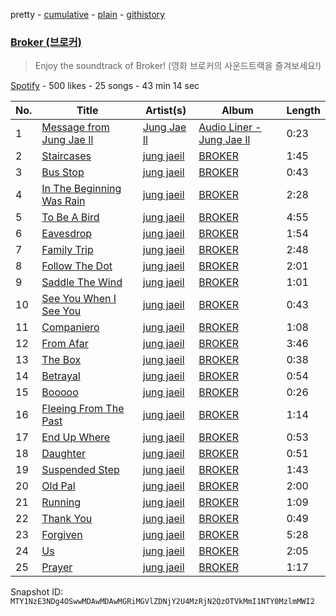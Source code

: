 pretty - [cumulative](/playlists/cumulative/37i9dQZF1DX5ZabZ8cxclR.md) - [plain](/playlists/plain/37i9dQZF1DX5ZabZ8cxclR) - [githistory](https://github.githistory.xyz/mackorone/spotify-playlist-archive/blob/main/playlists/plain/37i9dQZF1DX5ZabZ8cxclR)

### [Broker \(브로커\)](https://open.spotify.com/playlist/37i9dQZF1DX5ZabZ8cxclR)

> Enjoy the soundtrack of Broker! \(영화 브로커의 사운드트랙을 즐겨보세요!\)

[Spotify](https://open.spotify.com/user/spotify) - 500 likes - 25 songs - 43 min 14 sec

| No. | Title | Artist(s) | Album | Length |
|---|---|---|---|---|
| 1 | [Message from Jung Jae Il](https://open.spotify.com/track/3fY6Vvug3ipzNXaTAuo1ab) | [Jung Jae Il](https://open.spotify.com/artist/6H254DhyRvYsGdRz9tTsHa) | [Audio Liner \- Jung Jae Il](https://open.spotify.com/album/3YN91OIiII9YSO9zh8vUk3) | 0:23 |
| 2 | [Staircases](https://open.spotify.com/track/7hI5asPsgmZOTa53Jffvp0) | [jung jaeil](https://open.spotify.com/artist/34J5kKR5szbJ5fGK7f8HCU) | [BROKER](https://open.spotify.com/album/0srjvvUSnk0KY9XmtfjK08) | 1:45 |
| 3 | [Bus Stop](https://open.spotify.com/track/4sHX6AmqHCxu2DKlv4YxnS) | [jung jaeil](https://open.spotify.com/artist/34J5kKR5szbJ5fGK7f8HCU) | [BROKER](https://open.spotify.com/album/0srjvvUSnk0KY9XmtfjK08) | 0:43 |
| 4 | [In The Beginning Was Rain](https://open.spotify.com/track/6ltmTqtSTLC2h1oBmjxdGW) | [jung jaeil](https://open.spotify.com/artist/34J5kKR5szbJ5fGK7f8HCU) | [BROKER](https://open.spotify.com/album/0srjvvUSnk0KY9XmtfjK08) | 2:28 |
| 5 | [To Be A Bird](https://open.spotify.com/track/4e3SrVo3O3fAb1nKJIq7LN) | [jung jaeil](https://open.spotify.com/artist/34J5kKR5szbJ5fGK7f8HCU) | [BROKER](https://open.spotify.com/album/0srjvvUSnk0KY9XmtfjK08) | 4:55 |
| 6 | [Eavesdrop](https://open.spotify.com/track/3m9W5TIe2EyqAofv0szXAm) | [jung jaeil](https://open.spotify.com/artist/34J5kKR5szbJ5fGK7f8HCU) | [BROKER](https://open.spotify.com/album/0srjvvUSnk0KY9XmtfjK08) | 1:54 |
| 7 | [Family Trip](https://open.spotify.com/track/5G3Wy1IZklGgDdgEnEQ0zM) | [jung jaeil](https://open.spotify.com/artist/34J5kKR5szbJ5fGK7f8HCU) | [BROKER](https://open.spotify.com/album/0srjvvUSnk0KY9XmtfjK08) | 2:48 |
| 8 | [Follow The Dot](https://open.spotify.com/track/6wMMPl6O9jx48IRv2rN7HT) | [jung jaeil](https://open.spotify.com/artist/34J5kKR5szbJ5fGK7f8HCU) | [BROKER](https://open.spotify.com/album/0srjvvUSnk0KY9XmtfjK08) | 2:01 |
| 9 | [Saddle The Wind](https://open.spotify.com/track/4bMGyyyCxzo1La63txPrAn) | [jung jaeil](https://open.spotify.com/artist/34J5kKR5szbJ5fGK7f8HCU) | [BROKER](https://open.spotify.com/album/0srjvvUSnk0KY9XmtfjK08) | 1:01 |
| 10 | [See You When I See You](https://open.spotify.com/track/4QCGlNnDJAXJdTDHw2ixb9) | [jung jaeil](https://open.spotify.com/artist/34J5kKR5szbJ5fGK7f8HCU) | [BROKER](https://open.spotify.com/album/0srjvvUSnk0KY9XmtfjK08) | 0:43 |
| 11 | [Companiero](https://open.spotify.com/track/54SeI4jOvwj8BzW3wJnRLK) | [jung jaeil](https://open.spotify.com/artist/34J5kKR5szbJ5fGK7f8HCU) | [BROKER](https://open.spotify.com/album/0srjvvUSnk0KY9XmtfjK08) | 1:08 |
| 12 | [From Afar](https://open.spotify.com/track/7bk1M5jeNw2marajY1PEGT) | [jung jaeil](https://open.spotify.com/artist/34J5kKR5szbJ5fGK7f8HCU) | [BROKER](https://open.spotify.com/album/0srjvvUSnk0KY9XmtfjK08) | 3:46 |
| 13 | [The Box](https://open.spotify.com/track/0brGZ0l0rwNZgGo7HHjj2N) | [jung jaeil](https://open.spotify.com/artist/34J5kKR5szbJ5fGK7f8HCU) | [BROKER](https://open.spotify.com/album/0srjvvUSnk0KY9XmtfjK08) | 0:38 |
| 14 | [Betrayal](https://open.spotify.com/track/12WK8Woe1a4gpEgL686VFK) | [jung jaeil](https://open.spotify.com/artist/34J5kKR5szbJ5fGK7f8HCU) | [BROKER](https://open.spotify.com/album/0srjvvUSnk0KY9XmtfjK08) | 0:54 |
| 15 | [Booooo](https://open.spotify.com/track/4qqXOVqbU9WS2FJELqjxkT) | [jung jaeil](https://open.spotify.com/artist/34J5kKR5szbJ5fGK7f8HCU) | [BROKER](https://open.spotify.com/album/0srjvvUSnk0KY9XmtfjK08) | 0:26 |
| 16 | [Fleeing From The Past](https://open.spotify.com/track/11CrxplDN6MIphXYBmre8q) | [jung jaeil](https://open.spotify.com/artist/34J5kKR5szbJ5fGK7f8HCU) | [BROKER](https://open.spotify.com/album/0srjvvUSnk0KY9XmtfjK08) | 1:14 |
| 17 | [End Up Where](https://open.spotify.com/track/07dwB1cXputGlFw6VSmy7V) | [jung jaeil](https://open.spotify.com/artist/34J5kKR5szbJ5fGK7f8HCU) | [BROKER](https://open.spotify.com/album/0srjvvUSnk0KY9XmtfjK08) | 0:53 |
| 18 | [Daughter](https://open.spotify.com/track/0LbbOVdlWGoaTgnAiUHzAQ) | [jung jaeil](https://open.spotify.com/artist/34J5kKR5szbJ5fGK7f8HCU) | [BROKER](https://open.spotify.com/album/0srjvvUSnk0KY9XmtfjK08) | 0:51 |
| 19 | [Suspended Step](https://open.spotify.com/track/5wpRIkcxQPV4ITy9VUxW3W) | [jung jaeil](https://open.spotify.com/artist/34J5kKR5szbJ5fGK7f8HCU) | [BROKER](https://open.spotify.com/album/0srjvvUSnk0KY9XmtfjK08) | 1:43 |
| 20 | [Old Pal](https://open.spotify.com/track/4ddZT1QRWPCF60HQSwLBIm) | [jung jaeil](https://open.spotify.com/artist/34J5kKR5szbJ5fGK7f8HCU) | [BROKER](https://open.spotify.com/album/0srjvvUSnk0KY9XmtfjK08) | 2:00 |
| 21 | [Running](https://open.spotify.com/track/0CGJzfZRqclXO8cUJeCZU6) | [jung jaeil](https://open.spotify.com/artist/34J5kKR5szbJ5fGK7f8HCU) | [BROKER](https://open.spotify.com/album/0srjvvUSnk0KY9XmtfjK08) | 1:09 |
| 22 | [Thank You](https://open.spotify.com/track/58OSocZTLzjc24hF31csDz) | [jung jaeil](https://open.spotify.com/artist/34J5kKR5szbJ5fGK7f8HCU) | [BROKER](https://open.spotify.com/album/0srjvvUSnk0KY9XmtfjK08) | 0:49 |
| 23 | [Forgiven](https://open.spotify.com/track/56EPrVcx6xbsHcUQzIN6p4) | [jung jaeil](https://open.spotify.com/artist/34J5kKR5szbJ5fGK7f8HCU) | [BROKER](https://open.spotify.com/album/0srjvvUSnk0KY9XmtfjK08) | 5:28 |
| 24 | [Us](https://open.spotify.com/track/06BTp2Oi4JTVVuwN2K4C7y) | [jung jaeil](https://open.spotify.com/artist/34J5kKR5szbJ5fGK7f8HCU) | [BROKER](https://open.spotify.com/album/0srjvvUSnk0KY9XmtfjK08) | 2:05 |
| 25 | [Prayer](https://open.spotify.com/track/1KcCtHdZYceK7NomUeHdlH) | [jung jaeil](https://open.spotify.com/artist/34J5kKR5szbJ5fGK7f8HCU) | [BROKER](https://open.spotify.com/album/0srjvvUSnk0KY9XmtfjK08) | 1:17 |

Snapshot ID: `MTY1NzE3NDg4OSwwMDAwMDAwMGRiMGVlZDNjY2U4MzRjN2QzOTVkMmI1NTY0MzlmMWI2`
